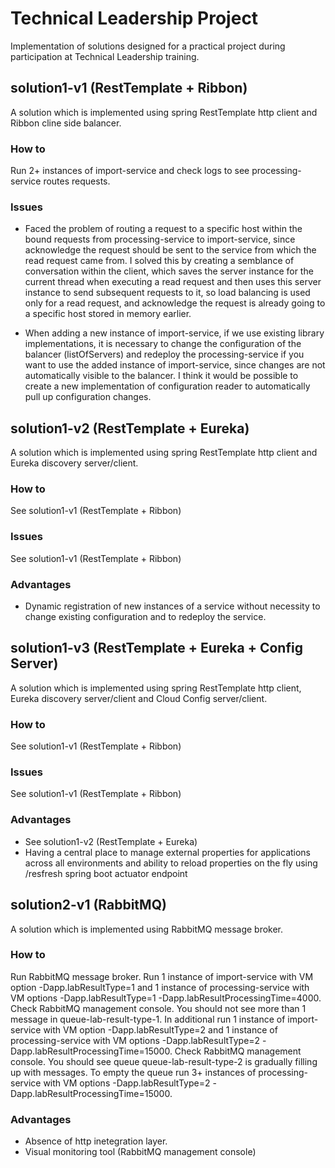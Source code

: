 # Technical Leadership Project
Implementation of solutions designed for a practical project during participation at Technical Leadership training.

## solution1-v1 (RestTemplate + Ribbon)
A solution which is implemented using spring RestTemplate http client and Ribbon cline side balancer.

### How to
Run 2+ instances of import-service and check logs to see processing-service routes requests.

### Issues
* Faced the problem of routing a request to a specific host within the bound requests from processing-service to import-service, since acknowledge the request should be sent to the service from which the read request came from.
  I solved this by creating a semblance of conversation within the client, which saves the server instance for the current thread when executing a read request and then uses this server instance to send subsequent requests to it,
  so load balancing is used only for a read request, and acknowledge the request is already going to a specific host stored in memory earlier.

* When adding a new instance of import-service, if we use existing library implementations, it is necessary to change the configuration of the balancer (listOfServers) and redeploy the processing-service if you want to use the added instance of import-service, since changes are not automatically visible to the balancer. I think it would be possible to create a new implementation of configuration reader to automatically pull up configuration changes.

## solution1-v2 (RestTemplate + Eureka)
A solution which is implemented using spring RestTemplate http client and Eureka discovery server/client.

### How to
See solution1-v1 (RestTemplate + Ribbon)

### Issues
See solution1-v1 (RestTemplate + Ribbon)
  
### Advantages
* Dynamic registration of new instances of a service without necessity to change existing configuration and to redeploy the service.

## solution1-v3 (RestTemplate + Eureka + Config Server)
A solution which is implemented using spring RestTemplate http client, Eureka discovery server/client and Cloud Config server/client.

### How to
See solution1-v1 (RestTemplate + Ribbon)

### Issues
See solution1-v1 (RestTemplate + Ribbon)
  
### Advantages
* See solution1-v2 (RestTemplate + Eureka)
* Having a central place to manage external properties for applications across all environments and ability to reload properties on the fly using /resfresh spring boot actuator endpoint

## solution2-v1 (RabbitMQ)
A solution which is implemented using RabbitMQ message broker.

### How to
Run RabbitMQ message broker.
Run 1 instance of import-service with VM option -Dapp.labResultType=1 and 1 instance of processing-service with VM options -Dapp.labResultType=1 -Dapp.labResultProcessingTime=4000. Check RabbitMQ management console. You should not see more than 1 message in queue-lab-result-type-1.
In additional run 1 instance of import-service with VM option -Dapp.labResultType=2 and 1 instance of processing-service with VM options -Dapp.labResultType=2 -Dapp.labResultProcessingTime=15000. Check RabbitMQ management console. You should see queue queue-lab-result-type-2 is gradually filling up with messages.
To empty the queue run 3+ instances of processing-service with VM options -Dapp.labResultType=2 -Dapp.labResultProcessingTime=15000.
  
### Advantages
* Absence of http inetegration layer.
* Visual monitoring tool (RabbitMQ management console)

